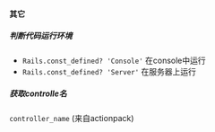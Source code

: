 #### 其它

##### 判断代码运行环境
* `Rails.const_defined? 'Console'` 在console中运行
* `Rails.const_defined? 'Server'`  在服务器上运行

##### 获取controlle名
`controller_name` (来自actionpack)